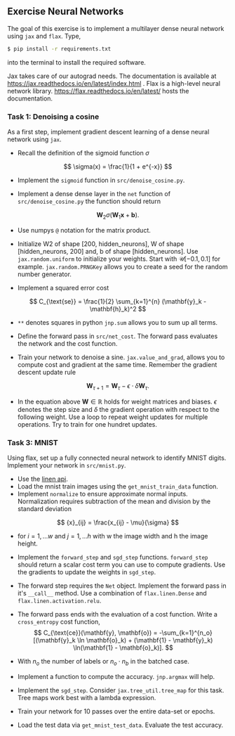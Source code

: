 ## Exercise Neural Networks

The goal of this exercise is to implement a multilayer dense neural network using `jax` and `flax`.
Type,

```bash
$ pip install -r requirements.txt
```

into the terminal to install the required software.

Jax takes care of our autograd needs. The documentation is available at https://jax.readthedocs.io/en/latest/index.html . Flax is a high-level neural network library. https://flax.readthedocs.io/en/latest/ hosts the documentation.

### Task 1: Denoising a cosine
As a first step, implement gradient descent learning of a dense neural network using `jax`. 

- Recall the definition of the sigmoid function $\sigma$

$$ \sigma(x) = \frac{1}{1 + e^{-x}} $$


- Implement the `sigmoid` function in `src/denoise_cosine.py`.


- Implement a dense dense layer in the `net` function of `src/denoise_cosine.py` the function should return

$$ \mathbf{W}_2 \sigma(\mathbf{W}_1 \mathbf{x} + \mathbf{b}). $$

- Use numpys `@` notation for the matrix product. 

- Initialize W2 of shape [200, hidden_neurons], W of shape [hidden_neurons, 200] and, b of shape [hidden_neurons]. Use `jax.random.uniform` to initialize your weights. Start with $\mathcal{U}[-0.1, 0.1]$ for example. `jax.random.PRNGKey` allows you to create a seed for the random number generator.

- Implement a squared error cost

$$  C_{\text{se}} = \frac{1}{2} \sum_{k=1}^{n} (\mathbf{y}_k - \mathbf{h}_k)^2 $$

- `**` denotes squares in python `jnp.sum` allows you to sum up all terms.

- Define the forward pass in `src/net_cost`. The forward pass evaluates the network and the cost function.

- Train your network to denoise a sine. `jax.value_and_grad`, allows you to compute cost and gradient at the same time. Remember the gradient descent update rule

$$ \mathbf{W}_{\tau + 1} = \mathbf{W}_\tau - \epsilon \cdot \delta\mathbf{W}_{\tau} . $$ 

- In the equation above $\mathbf{W} \in \mathbb{R}$ holds for weight matrices and biases. $\epsilon$ denotes the step size and $\delta$ the gradient operation with respect to the following weight.  Use a loop to repeat weight updates for multiple operations. Try to train for one hundret updates.


### Task 3: MNIST
Using flax, set up a fully connected neural network to identify MNIST digits.
Implement your network in `src/mnist.py`.
- Use the [linen api](https://flax.readthedocs.io/en/latest/api_reference/flax.linen.html).
- Load the mnist train images using the `get_mnist_train_data` function.
- Implement `normalize` to ensure approximate normal inputs. Normalization requires subtraction of the mean and division by the standard deviation

$$ {x}_{ij} = \frac{x_{ij} - \mu}{\sigma} $$

- for $i = 1, \dots w$ and $j = 1, \dots h$ with w the image width and h the image height.

- Implement the `forward_step` and `sgd_step` functions. `forward_step` should return a scalar cost term you can use to compute gradients. Use the gradients to update the weights in `sgd_step`.

- The forward step requires the `Net` object. Implement the forward pass in it's `__call__` method. Use a combination of `flax.linen.Dense` and `flax.linen.activation.relu`.

- The forward pass ends with the evaluation of a cost function.
Write a `cross_entropy` cost function,
$$       C_{\text{ce}}(\mathbf{y}, \mathbf{o}) = -\sum_{k=1}^{n_o} [(\mathbf{y}_k  \ln \mathbf{o}_k) + (\mathbf{1} - \mathbf{y}_k) \ln(\mathbf{1} - \mathbf{o}_k)]. $$
- With $n_o$ the number of labels or $n_o \cdot n_b$ in the batched case.


- Implement a function to compute the accuracy. `jnp.argmax` will help.

- Implement the `sgd_step`. Consider `jax.tree_util.tree_map` for this task. Tree maps work best with a lambda expression.

- Train your network for 10 passes over the entire data-set or epochs.

- Load the test data via `get_mnist_test_data`. Evaluate the test accuracy.
